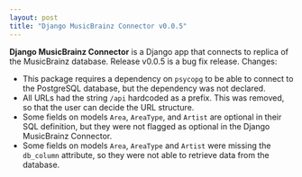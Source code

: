 ```yaml
---
layout: post
title: "Django MusicBrainz Connector v0.0.5"
---
```


**Django MusicBrainz Connector** is a Django app that connects to replica of the MusicBrainz database. Release v0.0.5 is
a bug fix release. Changes:

*   This package requires a dependency on `psycopg` to be able to connect to the PostgreSQL database, but the dependency
    was not declared.
*   All URLs had the string `/api` hardcoded as a prefix. This was removed, so that the user can decide the URL
    structure.
*   Some fields on models `Area`, `AreaType`, and `Artist` are optional in their SQL definition, but they were not
    flagged as optional in the Django MusicBrainz Connector.
*   Some fields on models `Area`, `AreaType` and `Artist` were missing the `db_column` attribute, so they were not able
    to retrieve data from the database.
